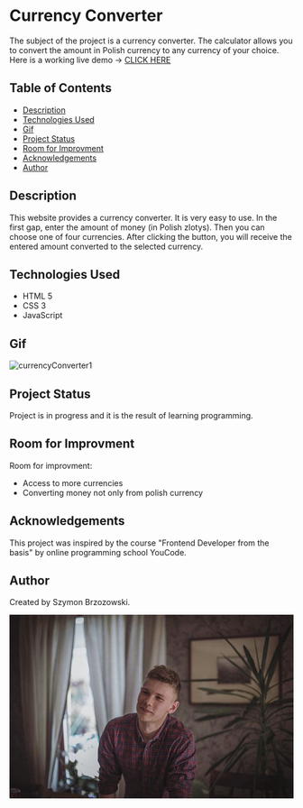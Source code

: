 # Currency Converter
The subject of the project is a currency converter. The calculator allows you to convert the amount in Polish currency to any currency of your choice.<br>Here is a working live demo -> [CLICK HERE](https://boozyboss.github.io/currencyConverter/)
 
## Table of Contents
* [Description](#description)
* [Technologies Used](#technologies-used)
* [Gif](#gif)
* [Project Status](#project-status)
* [Room for Improvment](#room-for-improvment)
* [Acknowledgements](#acknowledgements)
* [Author](#author)


## Description
This website provides a currency converter. It is very easy to use. In the first gap, enter the amount of money (in Polish zlotys). Then you can choose one of four currencies. After clicking the button, you will receive the entered amount converted to the selected currency.

## Technologies Used
- HTML 5
- CSS 3
- JavaScript

## Gif
![currencyConverter1](https://media.giphy.com/media/v1.Y2lkPTc5MGI3NjExZWVzbmN2amp3b2kzeGtvY2p5emU0N2QwM3FueTlybzcxc3VtdzJxbSZlcD12MV9pbnRlcm5hbF9naWZfYnlfaWQmY3Q9Zw/6fnrtUYWOkkALZEwJZ/giphy.gif)

## Project Status
Project is in progress and it is the result of learning programming.

## Room for Improvment
Room for improvment:
* Access to more currencies
* Converting money not only from polish currency

## Acknowledgements
This project was inspired by the course "Frontend Developer from the basis" by online programming school YouCode. 

## Author
Created by Szymon Brzozowski. 

![Szymon](images/IMG_7526.jpg)


  
